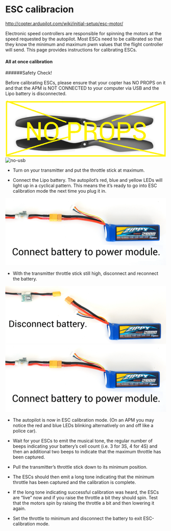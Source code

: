 # ESC calibracion

http://copter.ardupilot.com/wiki/initial-setup/esc-motor/

Electronic speed controllers are responsible for spinning the motors at the speed requested by the autopilot. Most ESCs need to be calibrated so that they know the minimum and maximum pwm values that the flight controller will send.  This page provides instructions for calibrating ESCs.

#### All at once calibration

######Safety Check!

Before calibrating ESCs, please ensure that your copter has NO PROPS on it and that the APM is NOT CONNECTED to your computer via USB and the Lipo battery is disconnected.

![no-props](../img/calibration/no-props.png)
![no-usb](../img/calibration/noUSB.png)

- Turn on your transmitter and put the throttle stick at maximum.

- Connect the Lipo battery.  The autopilot’s red, blue and yellow LEDs will light up in a cyclical pattern. This means the it’s ready to go into ESC calibration mode the next time you plug it in.

![battery](../img/calibration/Connect-Battery.jpg)

- With the transmitter throttle stick still high, disconnect and reconnect the battery.

![dis-battery](../img/calibration/Disconnect-Battery.jpg)
![battery](../img/calibration/Connect-Battery.jpg)

- The autopilot is now in ESC calibration mode. (On an APM you may notice the red and blue LEDs blinking alternatively on and off like a police car).

- Wait for your ESCs to emit the musical tone, the regular number of beeps indicating your battery’s cell count (i.e. 3 for 3S, 4 for 4S) and then an additional two beeps to indicate that the maximum throttle has been captured.

- Pull the transmitter’s throttle stick down to its minimum position.

- The ESCs should then emit a long tone indicating that the minimum throttle has been captured and the calibration is complete.

- If the long tone indicating successful calibration was heard, the ESCs are “live” now and if you raise the throttle a bit they should spin. Test that the motors spin by raising the throttle a bit and then lowering it again.

- Set the throttle to minimum and disconnect the battery to exit ESC-calibration mode.
